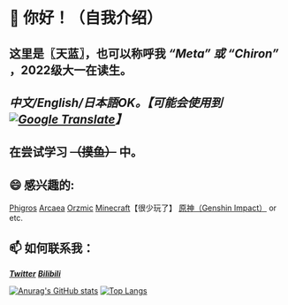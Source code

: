 # 👋 你好！（自我介绍）
## 这里是〖天蓝〗，也可以称呼我 ***“Meta” 或 “Chiron”*** ，2022级大一在读生。
## ***中文/English/日本語OK。【可能会使用到[![Google Translate](http://ssl.gstatic.com/translate/favicon.ico)](https://translate.google.com)】***
## 在尝试学习 ~~（摸鱼）~~ 中。

## 😄 感兴趣的:
[Phigros](https://www.pigeongames.com/phigros)
[Arcaea](https://arcaea.lowiro.com)
[Orzmic](https://www.taptap.com/app/194778)
[Minecraft](https://www.minecraft.net)【很少玩了】
[原神（Genshin Impact）](https://ys.mihoyo.com)
or etc.

## 📫 如何联系我：
***[Twitter](https://twitter.com/MetallicAllex)***
***[Bilibili](https://space.bilibili.com/400342138)***

[![Anurag's GitHub stats](https://github-readme-stats.vercel.app/api?username=MetallicAllex)](https://github.com/anuraghazra/github-readme-stats)
[![Top Langs](https://github-readme-stats.vercel.app/api/top-langs/?username=MetallicAllex&layout=compact)](https://github.com/anuraghazra/github-readme-stats)

<!--
**MetallicAllex/metallicallex** is a ✨ _special_ ✨ repository because its `README.md` (this file) appears on your GitHub profile.

Here are some ideas to get you started:

- 🔭 I’m currently working on ...
- 🌱 I’m currently learning ...
- 👯 I’m looking to collaborate on ...
- 🤔 I’m looking for help with ...
- 💬 Ask me about ...
- 📫 How to reach me: ...
- 😄 Pronouns: ...
- ⚡ Fun fact: ...
-->
